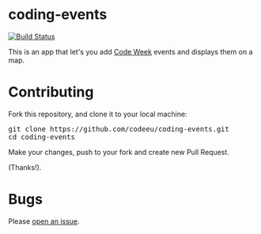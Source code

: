 coding-events
=============

[![Build Status](https://travis-ci.org/codeeu/coding-events.svg?branch=master)](https://travis-ci.org/codeeu/coding-events)

This is an app that let's you add [Code Week](http://events.codeweek.eu/) events and displays them on a map.


Contributing
=======
Fork this repository, and clone it to your local machine:
<pre>
git clone https://github.com/codeeu/coding-events.git
cd coding-events
</pre>

Make your changes, push to your fork and create new Pull Request.

(Thanks!).

Bugs
=======
Please [open an issue](https://github.com/codeeu/coding-events/issues).  
